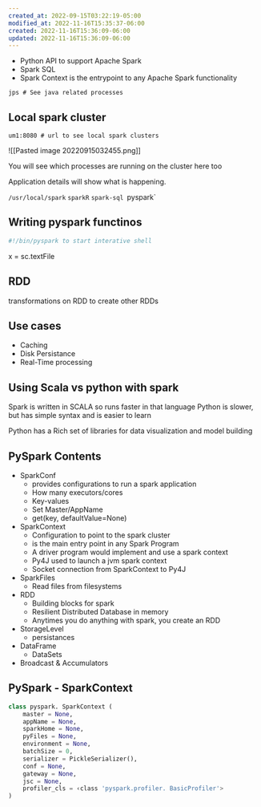 ```yaml
---
created_at: 2022-09-15T03:22:19-05:00
modified_at: 2022-11-16T15:35:37-06:00
created: 2022-11-16T15:36:09-06:00
updated: 2022-11-16T15:36:09-06:00
---
```


- Python API to support Apache Spark
- Spark SQL
- Spark Context is the entrypoint to any Apache Spark functionality

```shell
jps # See java related processes
```

## Local spark cluster
```
um1:8080 # url to see local spark clusters
```

![[Pasted image 20220915032455.png]]

You will see which processes are running on the cluster here too

Application details will show what is happening.

`/usr/local/spark`
`sparkR`
`spark-sql
`pyspark`

## Writing pyspark functinos

```python
#!/bin/pyspark to start interative shell 
```

x = sc.textFile

## RDD 
transformations on RDD to create other RDDs

## Use cases

- Caching
- Disk Persistance
- Real-Time processing

## Using Scala vs python with spark
Spark is written in SCALA so runs faster in that language
Python is slower, but has simple syntax and is easier to learn

Python has a Rich set of libraries for data visualization and model building

## PySpark Contents
- SparkConf
	- provides configurations to run a spark application
	- How many executors/cores
	- Key-values
	- Set Master/AppName
	- get(key, defaultValue=None)
- SparkContext
	- Configuration to point to the spark cluster
	- is the main entry point in any Spark Program
	- A driver program would implement and use a spark context
	- Py4J used to launch a jvm spark context
	- Socket connection from SparkContext to Py4J
- SparkFiles
	- Read files from filesystems
- RDD
	- Building blocks for spark
	- Resilient Distributed Database in memory
	- Anytimes you do anything with spark, you create an RDD
- StorageLevel
	- persistances
- DataFrame
	- DataSets
- Broadcast & Accumulators

## PySpark - SparkContext

```python
class pyspark. SparkContext (
	master = None,
	appName = None,
	sparkHome = None,
	pyFiles = None,
	environment = None,
	batchSize = 0,
	serializer = PickleSerializer(),
	conf = None,
	gateway = None,
	jsc = None,
	profiler_cls = ‹class 'pyspark.profiler. BasicProfiler'>
)
```

